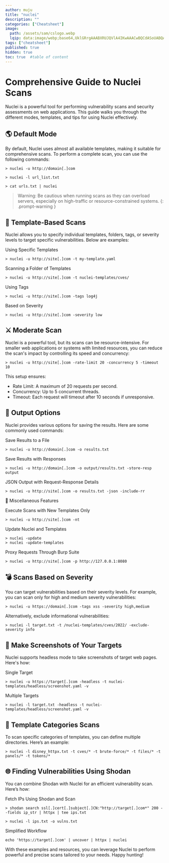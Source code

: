 ```yaml
---
author: muju
title: "nuclei"
description: ""
categories: ["Cheatsheet"]
image:
  path: /assets/sam/cslogo.webp
  lqip: data:image/webp;base64,UklGRrgAAABXRUJQVlA4IKwAAACwBQCdASoUABQAPpE8mEiloyIhKA1QsBIJQBOmUI9LDMxygR2TUG+/ASwZeFfY+ZZxYNEbCgAAudBPH7h7qkaH0PDpyyq6RhcdUxV3fuoYNyS2UMvGHHRpYpcuMobdbrEI2XA9pZTO7JWBbQC+lek8NkHzNXHak0HJURnPX+fehuSaqziRVP3OZAqmtQRzRTek7lDJeGJwAKHPllHlqR55w1XwQ/ZvvcwKXQA
tags: ["cheatsheet"]
published: true
hidden: true
toc: true  #table of content
---
```


# Comprehensive Guide to Nuclei Scans

Nuclei is a powerful tool for performing vulnerability scans and security assessments on web applications. This guide walks you through the different modes, templates, and tips for using Nuclei effectively.

## 🌎 Default Mode

By default, Nuclei uses almost all available templates, making it suitable for comprehensive scans. To perform a complete scan, you can use the following commands:

```
> nuclei -u http://domain[.]com

> nuclei -l url_list.txt

> cat urls.txt | nuclei
```

> Warning: Be cautious when running scans as they can overload servers, especially on high-traffic or resource-constrained systems.
{: .prompt-warning }

## 🔧 Template-Based Scans

Nuclei allows you to specify individual templates, folders, tags, or severity levels to target specific vulnerabilities. Below are examples:

Using Specific Templates

```
> nuclei -u http://site[.]com -t my-template.yaml
```

Scanning a Folder of Templates
```
> nuclei -u http://site[.]com -t nuclei-templates/cves/
```

Using Tags
```
> nuclei -u http://site[.]com -tags log4j
```

Based on Severity
```
> nuclei -u http://site[.]com -severity low
```

## ⚔️ Moderate Scan 

Nuclei is a powerful tool, but its scans can be resource-intensive. For smaller web applications or systems with limited resources, you can reduce the scan's impact by controlling its speed and concurrency:

```
> nuclei -u http://site[.]com -rate-limit 20 -concurrency 5 -timeout 10
```

This setup ensures:

- Rate Limit: A maximum of 20 requests per second.
- Concurrency: Up to 5 concurrent threads.
- Timeout: Each request will timeout after 10 seconds if unresponsive.

## 📄 Output Options

Nuclei provides various options for saving the results. Here are some commonly used commands:

Save Results to a File
```
> nuclei -u http://domain[.]com -o results.txt
```
Save Results with Responses
```
> nuclei -u http://domain[.]com -o output/results.txt -store-resp output
```
JSON Output with Request-Response Details
```
> nuclei -u http://site[.]com -o results.txt -json -include-rr
```

🔄 Miscellaneous Features 

Execute Scans with New Templates Only
```
> nuclei -u http://site[.]com -nt
```
Update Nuclei and Templates
```
> nuclei -update
> nuclei -update-templates
```
Proxy Requests Through Burp Suite
```
> nuclei -u http://site[.]com -p http://127.0.0.1:8080
```

## 💣 Scans Based on Severity 

You can target vulnerabilities based on their severity levels. For example, you can scan only for high and medium severity vulnerabilities:
```
> nuclei -u https://domain[.]com -tags xss -severity high,medium
```
Alternatively, exclude informational vulnerabilities:
```
> nuclei -l target.txt -t /nuclei-templates/cves/2022/ -exclude-severity info
```
## 📸 Make Screenshots of Your Targets

Nuclei supports headless mode to take screenshots of target web pages. Here's how:

Single Target
```
> nuclei -u https://target[.]com -headless -t nuclei-templates/headless/screenshot.yaml -v
```
Multiple Targets
```
> nuclei -l target.txt -headless -t nuclei-templates/headless/screenshot.yaml -v
```
## 🔬 Template Categories Scans 

To scan specific categories of templates, you can define multiple directories. Here’s an example:
```
> nuclei -l disney_httpx.txt -t cves/* -t brute-force/* -t files/* -t panels/* -t tokens/*
```
##  🌐 Finding Vulnerabilities Using Shodan

You can combine Shodan with Nuclei for an efficient vulnerability scan. Here’s how:

Fetch IPs Using Shodan and Scan
```
> shodan search ssl[.]cert[.]subject[.]CN:"http://target[.]com*" 200 --fields ip_str | httpx | tee ips.txt

> nuclei -l ips.txt -o vulns.txt
```
Simplified Workflow
```
echo 'https://target[.]com' | uncover | httpx | nuclei
```

With these examples and resources, you can leverage Nuclei to perform powerful and precise scans tailored to your needs. Happy hunting!
